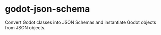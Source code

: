# godot-json-schema
Convert Godot classes into JSON Schemas and instantiate Godot objects from JSON objects.
